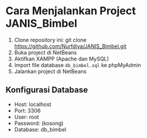 # Cara Menjalankan Project JANIS_Bimbel
1. Clone repository ini:
   git clone https://github.com/Nurfdiya/JANIS_Bimbel.git
2. Buka project di NetBeans
3. Aktifkan XAMPP (Apache dan MySQL)
4. Import file database `db_bimbel.sql` ke phpMyAdmin
5. Jalankan project di NetBeans

## Konfigurasi Database
- Host: localhost
- Port: 3306
- User: root
- Password: (kosong)
- Database: db_bimbel
